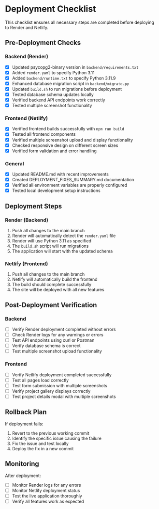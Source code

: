 # Deployment Checklist

This checklist ensures all necessary steps are completed before deploying to Render and Netlify.

## Pre-Deployment Checks

### Backend (Render)
- [x] Updated psycopg2-binary version in `backend/requirements.txt`
- [x] Added `render.yaml` to specify Python 3.11
- [x] Added `backend/runtime.txt` to specify Python 3.11.9
- [x] Enhanced database migration script in `backend/migrate.py`
- [x] Updated `build.sh` to run migrations before deployment
- [x] Tested database schema updates locally
- [x] Verified backend API endpoints work correctly
- [x] Tested multiple screenshot functionality

### Frontend (Netlify)
- [x] Verified frontend builds successfully with `npm run build`
- [x] Tested all frontend components
- [x] Verified multiple screenshot upload and display functionality
- [x] Checked responsive design on different screen sizes
- [x] Verified form validation and error handling

### General
- [x] Updated README.md with recent improvements
- [x] Created DEPLOYMENT_FIXES_SUMMARY.md documentation
- [x] Verified all environment variables are properly configured
- [x] Tested local development setup instructions

## Deployment Steps

### Render (Backend)
1. Push all changes to the main branch
2. Render will automatically detect the `render.yaml` file
3. Render will use Python 3.11 as specified
4. The `build.sh` script will run migrations
5. The application will start with the updated schema

### Netlify (Frontend)
1. Push all changes to the main branch
2. Netlify will automatically build the frontend
3. The build should complete successfully
4. The site will be deployed with all new features

## Post-Deployment Verification

### Backend
- [ ] Verify Render deployment completed without errors
- [ ] Check Render logs for any warnings or errors
- [ ] Test API endpoints using curl or Postman
- [ ] Verify database schema is correct
- [ ] Test multiple screenshot upload functionality

### Frontend
- [ ] Verify Netlify deployment completed successfully
- [ ] Test all pages load correctly
- [ ] Test form submission with multiple screenshots
- [ ] Verify project gallery displays correctly
- [ ] Test project details modal with multiple screenshots

## Rollback Plan

If deployment fails:
1. Revert to the previous working commit
2. Identify the specific issue causing the failure
3. Fix the issue and test locally
4. Deploy the fix in a new commit

## Monitoring

After deployment:
- [ ] Monitor Render logs for any errors
- [ ] Monitor Netlify deployment status
- [ ] Test the live application thoroughly
- [ ] Verify all features work as expected